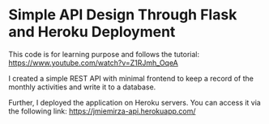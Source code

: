 # Simple API Design Through Flask and Heroku Deployment

This code is for learning purpose and follows the tutorial: https://www.youtube.com/watch?v=Z1RJmh_OqeA

I created a simple REST API with minimal frontend to keep a record of the monthly activities and write it to a database. 

Further, I deployed the application on Heroku servers. You can access it via the following link: https://jmiemirza-api.herokuapp.com/ 
